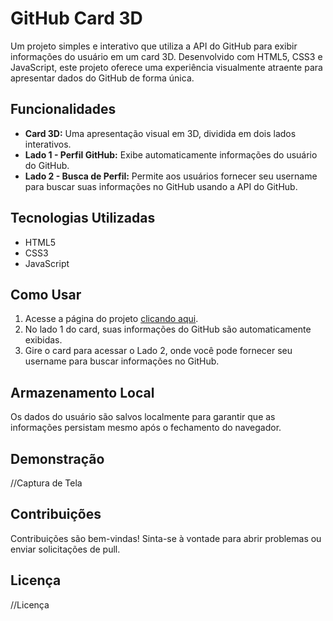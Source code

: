 # GitHub Card 3D

Um projeto simples e interativo que utiliza a API do GitHub para exibir informações do usuário em um card 3D. Desenvolvido com HTML5, CSS3 e JavaScript, este projeto oferece uma experiência visualmente atraente para apresentar dados do GitHub de forma única.

## Funcionalidades

- **Card 3D:** Uma apresentação visual em 3D, dividida em dois lados interativos.
- **Lado 1 - Perfil GitHub:** Exibe automaticamente informações do usuário do GitHub.
- **Lado 2 - Busca de Perfil:** Permite aos usuários fornecer seu username para buscar suas informações no GitHub usando a API do GitHub.

## Tecnologias Utilizadas

- HTML5
- CSS3
- JavaScript

## Como Usar

1. Acesse a página do projeto [clicando aqui](#).
2. No lado 1 do card, suas informações do GitHub são automaticamente exibidas.
3. Gire o card para acessar o Lado 2, onde você pode fornecer seu username para buscar informações no GitHub.

## Armazenamento Local

Os dados do usuário são salvos localmente para garantir que as informações persistam mesmo após o fechamento do navegador.

## Demonstração

//Captura de Tela

## Contribuições

Contribuições são bem-vindas! Sinta-se à vontade para abrir problemas ou enviar solicitações de pull.

## Licença

//Licença